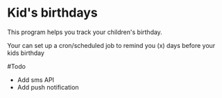 # Kid's birthdays
This program helps you track your children's birthday. 

Your can set up a cron/scheduled job to remind you (x) days before your kids birthday

#Todo
* Add sms API
* Add push notification
